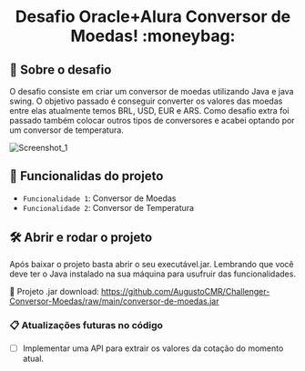 <h1 align="center">Desafio Oracle+Alura Conversor de Moedas! :moneybag: </h1>

## :rocket: Sobre o desafio 
O desafio consiste em criar um conversor de moedas utilizando Java e java swing. O objetivo passado é conseguir converter os valores das moedas entre elas atualmente temos BRL, USD, EUR e ARS. Como desafio extra foi passado também colocar outros tipos de conversores e acabei optando por um conversor de temperatura.


![Screenshot_1](https://user-images.githubusercontent.com/103079820/190703853-f2519274-4123-4b59-9a4e-71034a3b4fd8.png)

## :hammer: Funcionalidas do projeto
- `Funcionalidade 1`: Conversor de Moedas
- `Funcionalidade 2`: Conversor de Temperatura

## 🛠️ Abrir e rodar o projeto
Após baixar o projeto basta abrir o seu executável.jar. Lembrando que você deve ter o Java instalado na sua máquina para usufruir das funcionalidades.

:file_folder: Projeto .jar download: https://github.com/AugustoCMR/Challenger-Conversor-Moedas/raw/main/conversor-de-moedas.jar

### 📋 Atualizações futuras no código

- [ ] Implementar uma API para extrair os valores da cotação do momento atual.


